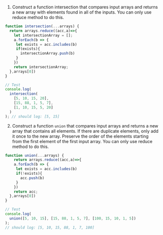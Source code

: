 1. Construct a function intersection that compares input arrays and returns a new array with elements found in all of the inputs. You can only use reduce method to do this.

```js
function intersection(...arrays) {
  return arrays.reduce((acc,a)=>{
    let intersectionArray = [];
    a.forEach(b => {
     let exists = acc.includes(b)
     if(exists){
       intersectionArray.push(b)
     }
    })
    return intersectionArray;
  },arrays[0])
}

// Test
console.log(
  intersection(
    [5, 10, 15, 20],
    [15, 88, 1, 5, 7],
    [1, 10, 15, 5, 20]
  )
); // should log: [5, 15]
```

2. Construct a function `union` that compares input arrays and returns a new array that contains all elements. If there are duplicate elements, only add it once to the new array. Preserve the order of the elements starting from the first element of the first input array. You can only use reduce method to do this.

```js
function union(...arrays) {
    return arrays.reduce((acc,a)=>{
    a.forEach(b => {
     let exists = acc.includes(b)
     if(!exists){
       acc.push(b)
     }
    })
    return acc;
  },arrays[0])
}

// Test
console.log(
  union([5, 10, 15], [15, 88, 1, 5, 7], [100, 15, 10, 1, 5])
);
// should log: [5, 10, 15, 88, 1, 7, 100]
```
